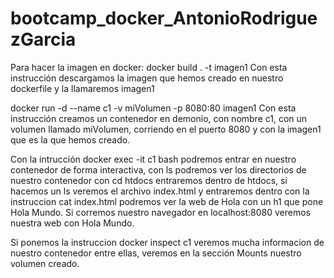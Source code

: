 # bootcamp_docker_AntonioRodriguezGarcia

Para hacer la imagen en docker:
docker build . -t imagen1
Con esta instrucción descargamos la imagen que hemos creado en nuestro dockerfile y la llamaremos imagen1

docker run -d --name c1 -v miVolumen -p 8080:80 imagen1
Con esta instrucción creamos un contenedor en demonio, con nombre c1, con un volumen llamado miVolumen, corriendo en el puerto 8080 y con la imagen1 que es la que hemos creado.

Con la intrucción docker exec -it c1 bash podremos entrar en nuestro contenedor de forma interactiva, con ls podremos ver los directorios de nuestro contenedor con cd htdocs entraremos dentro de htdocs, si hacemos un ls veremos el archivo index.html y entraremos dentro con la instruccion cat index.html podremos ver la web de Hola con un h1 que pone Hola Mundo.
Si corremos nuestro navegador en localhost:8080 veremos nuestra web con Hola Mundo.

Si ponemos la instruccion docker inspect c1 veremos mucha informacion de nuestro contenedor entre ellas, veremos en la sección Mounts nuestro volumen creado.


